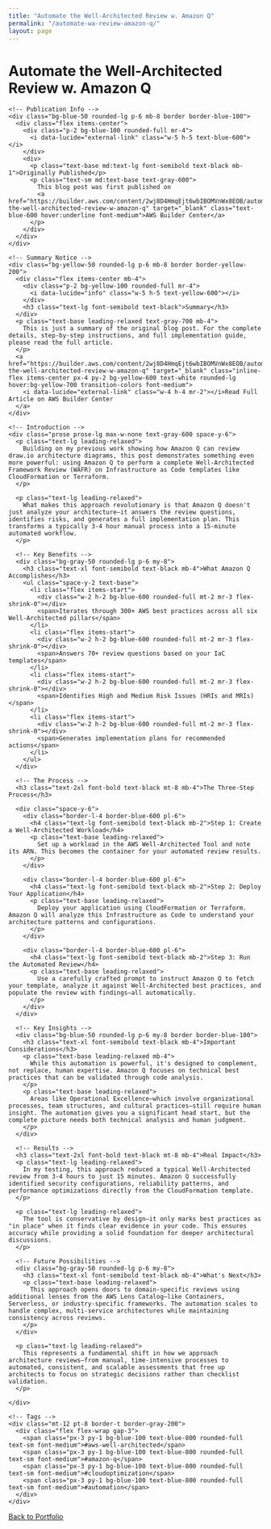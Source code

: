 ```yaml
---
title: "Automate the Well-Architected Review w. Amazon Q"
permalink: "/automate-wa-review-amazon-q/"
layout: page
---
```


<div class="about-section bg-white min-h-screen pt-1 pb-4">

<!-- Blog Post Header -->
<div class="bg-white py-8 px-4">
  <div class="max-w-4xl mx-auto">
    <div class="mb-16">
      <div class="relative">
        <h1 class="text-2xl md:text-3xl font-light text-black tracking-tight leading-tight">
          Automate the Well-Architected Review w. Amazon Q
        </h1>
      </div>
    </div>
    
    <!-- Publication Info -->
    <div class="bg-blue-50 rounded-lg p-6 mb-8 border border-blue-100">
      <div class="flex items-center">
        <div class="p-2 bg-blue-100 rounded-full mr-4">
          <i data-lucide="external-link" class="w-5 h-5 text-blue-600"></i>
        </div>
        <div>
          <p class="text-base md:text-lg font-semibold text-black mb-1">Originally Published</p>
          <p class="text-sm md:text-base text-gray-600">
            This blog post was first published on 
            <a href="https://builder.aws.com/content/2wj8D4HmqEjt6wbIBOMVnWx8EOB/automate-the-well-architected-review-w-amazon-q" target="_blank" class="text-blue-600 hover:underline font-medium">AWS Builder Center</a>
          </p>
        </div>
      </div>
    </div>
  </div>
</div>

<!-- Main Content -->
<div class="max-w-4xl mx-auto px-4">
  <div class="bg-white rounded-2xl shadow-xl p-8 border border-gray-200">
    
    <!-- Summary Notice -->
    <div class="bg-yellow-50 rounded-lg p-6 mb-8 border border-yellow-200">
      <div class="flex items-center mb-4">
        <div class="p-2 bg-yellow-100 rounded-full mr-4">
          <i data-lucide="info" class="w-5 h-5 text-yellow-600"></i>
        </div>
        <h3 class="text-lg font-semibold text-black">Summary</h3>
      </div>
      <p class="text-base leading-relaxed text-gray-700 mb-4">
        This is just a summary of the original blog post. For the complete details, step-by-step instructions, and full implementation guide, please read the full article.
      </p>
      <a href="https://builder.aws.com/content/2wj8D4HmqEjt6wbIBOMVnWx8EOB/automate-the-well-architected-review-w-amazon-q" target="_blank" class="inline-flex items-center px-4 py-2 bg-yellow-600 text-white rounded-lg hover:bg-yellow-700 transition-colors font-medium">
        <i data-lucide="external-link" class="w-4 h-4 mr-2"></i>Read Full Article on AWS Builder Center
      </a>
    </div>
    
    <!-- Introduction -->
    <div class="prose prose-lg max-w-none text-gray-600 space-y-6">
      <p class="text-lg leading-relaxed">
        Building on my previous work showing how Amazon Q can review draw.io architecture diagrams, this post demonstrates something even more powerful: using Amazon Q to perform a complete Well-Architected Framework Review (WAFR) on Infrastructure as Code templates like CloudFormation or Terraform.
      </p>
      
      <p class="text-lg leading-relaxed">
        What makes this approach revolutionary is that Amazon Q doesn't just analyze your architecture—it answers the review questions, identifies risks, and generates a full implementation plan. This transforms a typically 3-4 hour manual process into a 15-minute automated workflow.
      </p>
      
      <!-- Key Benefits -->
      <div class="bg-gray-50 rounded-lg p-6 my-8">
        <h3 class="text-xl font-semibold text-black mb-4">What Amazon Q Accomplishes</h3>
        <ul class="space-y-2 text-base">
          <li class="flex items-start">
            <div class="w-2 h-2 bg-blue-600 rounded-full mt-2 mr-3 flex-shrink-0"></div>
            <span>Iterates through 300+ AWS best practices across all six Well-Architected pillars</span>
          </li>
          <li class="flex items-start">
            <div class="w-2 h-2 bg-blue-600 rounded-full mt-2 mr-3 flex-shrink-0"></div>
            <span>Answers 70+ review questions based on your IaC templates</span>
          </li>
          <li class="flex items-start">
            <div class="w-2 h-2 bg-blue-600 rounded-full mt-2 mr-3 flex-shrink-0"></div>
            <span>Identifies High and Medium Risk Issues (HRIs and MRIs)</span>
          </li>
          <li class="flex items-start">
            <div class="w-2 h-2 bg-blue-600 rounded-full mt-2 mr-3 flex-shrink-0"></div>
            <span>Generates implementation plans for recommended actions</span>
          </li>
        </ul>
      </div>
      
      <!-- The Process -->
      <h3 class="text-2xl font-bold text-black mt-8 mb-4">The Three-Step Process</h3>
      
      <div class="space-y-6">
        <div class="border-l-4 border-blue-600 pl-6">
          <h4 class="text-lg font-semibold text-black mb-2">Step 1: Create a Well-Architected Workload</h4>
          <p class="text-base leading-relaxed">
            Set up a workload in the AWS Well-Architected Tool and note its ARN. This becomes the container for your automated review results.
          </p>
        </div>
        
        <div class="border-l-4 border-blue-600 pl-6">
          <h4 class="text-lg font-semibold text-black mb-2">Step 2: Deploy Your Application</h4>
          <p class="text-base leading-relaxed">
            Deploy your application using CloudFormation or Terraform. Amazon Q will analyze this Infrastructure as Code to understand your architecture patterns and configurations.
          </p>
        </div>
        
        <div class="border-l-4 border-blue-600 pl-6">
          <h4 class="text-lg font-semibold text-black mb-2">Step 3: Run the Automated Review</h4>
          <p class="text-base leading-relaxed">
            Use a carefully crafted prompt to instruct Amazon Q to fetch your template, analyze it against Well-Architected best practices, and populate the review with findings—all automatically.
          </p>
        </div>
      </div>
      
      <!-- Key Insights -->
      <div class="bg-blue-50 rounded-lg p-6 my-8 border border-blue-100">
        <h3 class="text-xl font-semibold text-black mb-4">Important Considerations</h3>
        <p class="text-base leading-relaxed mb-4">
          While this automation is powerful, it's designed to complement, not replace, human expertise. Amazon Q focuses on technical best practices that can be validated through code analysis.
        </p>
        <p class="text-base leading-relaxed">
          Areas like Operational Excellence—which involve organizational processes, team structures, and cultural practices—still require human insight. The automation gives you a significant head start, but the complete picture needs both technical analysis and human judgment.
        </p>
      </div>
      
      <!-- Results -->
      <h3 class="text-2xl font-bold text-black mt-8 mb-4">Real Impact</h3>
      <p class="text-lg leading-relaxed">
        In my testing, this approach reduced a typical Well-Architected review from 3-4 hours to just 15 minutes. Amazon Q successfully identified security configurations, reliability patterns, and performance optimizations directly from the CloudFormation template.
      </p>
      
      <p class="text-lg leading-relaxed">
        The tool is conservative by design—it only marks best practices as "in place" when it finds clear evidence in your code. This ensures accuracy while providing a solid foundation for deeper architectural discussions.
      </p>
      
      <!-- Future Possibilities -->
      <div class="bg-gray-50 rounded-lg p-6 my-8">
        <h3 class="text-xl font-semibold text-black mb-4">What's Next</h3>
        <p class="text-base leading-relaxed">
          This approach opens doors to domain-specific reviews using additional lenses from the AWS Lens Catalog—like Containers, Serverless, or industry-specific frameworks. The automation scales to handle complex, multi-service architectures while maintaining consistency across reviews.
        </p>
      </div>
      
      <p class="text-lg leading-relaxed">
        This represents a fundamental shift in how we approach architecture reviews—from manual, time-intensive processes to automated, consistent, and scalable assessments that free up architects to focus on strategic decisions rather than checklist validation.
      </p>
      
    </div>
    
    <!-- Tags -->
    <div class="mt-12 pt-8 border-t border-gray-200">
      <div class="flex flex-wrap gap-3">
        <span class="px-3 py-1 bg-blue-100 text-blue-800 rounded-full text-sm font-medium">#aws-well-architected</span>
        <span class="px-3 py-1 bg-blue-100 text-blue-800 rounded-full text-sm font-medium">#amazon-q</span>
        <span class="px-3 py-1 bg-blue-100 text-blue-800 rounded-full text-sm font-medium">#cloudoptimization</span>
        <span class="px-3 py-1 bg-blue-100 text-blue-800 rounded-full text-sm font-medium">#automation</span>
      </div>
    </div>
    
  </div>
</div>

<!-- Back to Portfolio -->
<div class="max-w-4xl mx-auto px-4 mt-8 mb-12">
  <div class="text-center">
    <a href="/" class="inline-flex items-center px-6 py-3 bg-black text-white rounded-lg hover:bg-gray-800 transition-colors font-medium">
      <i data-lucide="arrow-left" class="w-4 h-4 mr-2"></i>Back to Portfolio
    </a>
  </div>
</div>

</div>

<script src="https://unpkg.com/lucide@latest"></script>
<script>
    lucide.createIcons();
</script>